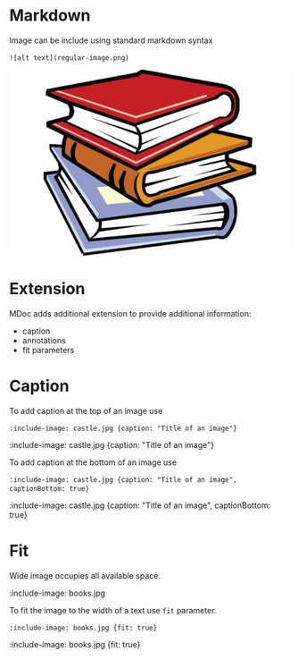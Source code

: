# Markdown

Image can be include using standard markdown syntax

    ![alt text](regular-image.png)

![alt text](regular-image.png)

# Extension

MDoc adds additional extension to provide additional information:
* caption
* annotations
* fit parameters

# Caption

To add caption at the top of an image use

    :include-image: castle.jpg {caption: "Title of an image"}
    
:include-image: castle.jpg {caption: "Title of an image"}
    
To add caption at the bottom of an image use

    :include-image: castle.jpg {caption: "Title of an image", captionBottom: true}
    
:include-image: castle.jpg {caption: "Title of an image", captionBottom: true}

# Fit

Wide image occupies all available space.

:include-image: books.jpg 

To fit the image to the width of a text use `fit` parameter.

    :include-image: books.jpg {fit: true}

:include-image: books.jpg {fit: true}
